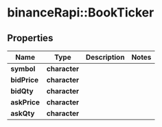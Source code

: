 # binanceRapi::BookTicker


## Properties
Name | Type | Description | Notes
------------ | ------------- | ------------- | -------------
**symbol** | **character** |  | 
**bidPrice** | **character** |  | 
**bidQty** | **character** |  | 
**askPrice** | **character** |  | 
**askQty** | **character** |  | 


